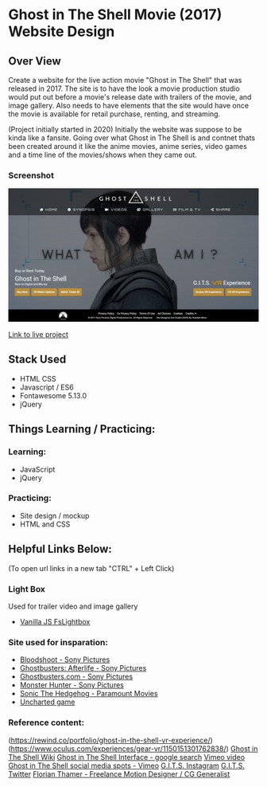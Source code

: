 # Ghost in The Shell Movie (2017) Website Design
## Over View

Create a website for the live action movie "Ghost in The Shell" that was released in 2017. The site is to have the look a movie production studio would put out before a movie's release date with trailers of the movie, and image gallery. Also needs to have elements that the site would have once the movie is available for retail purchase, renting, and streaming.  

(Project initially started in 2020)
Initially the website was suppose to be kinda like a fansite. Going over what Ghost in The Shell is and contnet thats been created around it like the anime movies, anime series, video games and a time line of the movies/shows when they came out. 

### Screenshot
![Screen cap](images/Mockup/screencapture-gits-movie2020-2022-10-04-12_00_50.png)

[Link to live project](https://gits-movie2020.netlify.app/index.html)

## Stack Used
- HTML CSS
- Javascript / ES6
- Fontawesome 5.13.0
- jQuery
## Things Learning / Practicing:
### Learning:
- JavaScript
- jQuery
### Practicing: 
- Site design / mockup
- HTML and CSS
## Helpful Links Below:
(To open url links in a new tab "CTRL" + Left Click)
### Light Box
Used for trailer video and image gallery
- [Vanilla JS FsLightbox](https://fslightbox.com/javascript)
### Site used for insparation:
- [Bloodshoot - Sony Pictures](https://www.sonypictures.com/movies/bloodshot)
- [Ghostbusters: Afterlife - Sony Pictures](https://www.sonypictures.com/movies/ghostbustersafterlife)
- [Ghostbusters.com - Sony Pictures](https://www.ghostbusters.com/)
- [Monster Hunter - Sony Pictures](https://www.sonypictures.com/movies/monsterhunter)
- [Sonic The Hedgehog - Paramount Movies](https://www.paramountmovies.com/movies/sonic-the-hedgehog)
- [Uncharted game](https://www.playstation.com/en-us/uncharted/)

### Reference content: 
(https://rewind.co/portfolio/ghost-in-the-shell-vr-experience/)
(https://www.oculus.com/experiences/gear-vr/1150151301762838/)
[Ghost in The Shell Wiki](https://ghostintheshell.fandom.com/wiki/Ghost_in_the_Shell_Wiki)
[Ghost in The Shell Interface - google search](https://www.google.com/search?q=ghost+in+the+shell+interface&tbm=isch&ved=2ahUKEwiL9d2m0ajrAhVHgZ4KHeWjCGUQ2-cCegQIABAA&oq=ghost+in+the+shell+interface&gs_lcp=CgNpbWcQAzICCAAyBggAEAgQHjIGCAAQCBAeOgQIIxAnOgQIABAYUL7SAVj44gFg4-0BaABwAHgAgAGeAYgBuwqSAQMwLjmYAQCgAQGqAQtnd3Mtd2l6LWltZ8ABAQ&sclient=img&ei=edI9X8vUIseC-gTlx6KoBg&bih=696&biw=1316&rlz=1C2CHBF_enUS746US746)
[Vimeo video](https://vimeo.com/147216124)
[Ghost in The Shell social media spots - Vimeo](https://vimeo.com/211386323)
[G.I.T.S. Instagram](https://www.instagram.com/ghostintheshell/)
[G.I.T.S. Twitter](https://twitter.com/GhostInShell)
[Florian Thamer - Freelance Motion Designer / CG Generalist](https://florianthamer.com/project/ghost-in-the-shell)